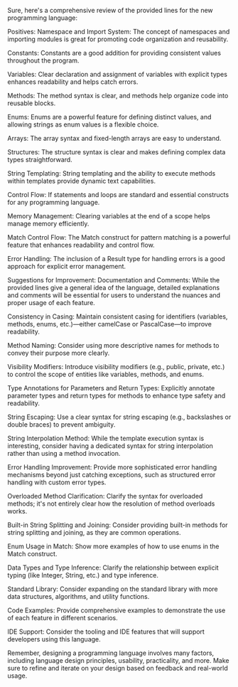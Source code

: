 Sure, here's a comprehensive review of the provided lines for the new programming language:

Positives:
Namespace and Import System: The concept of namespaces and importing modules is great for promoting code organization and reusability.

Constants: Constants are a good addition for providing consistent values throughout the program.

Variables: Clear declaration and assignment of variables with explicit types enhances readability and helps catch errors.

Methods: The method syntax is clear, and methods help organize code into reusable blocks.

Enums: Enums are a powerful feature for defining distinct values, and allowing strings as enum values is a flexible choice.

Arrays: The array syntax and fixed-length arrays are easy to understand.

Structures: The structure syntax is clear and makes defining complex data types straightforward.

String Templating: String templating and the ability to execute methods within templates provide dynamic text capabilities.

Control Flow: If statements and loops are standard and essential constructs for any programming language.

Memory Management: Clearing variables at the end of a scope helps manage memory efficiently.

Match Control Flow: The Match construct for pattern matching is a powerful feature that enhances readability and control flow.

Error Handling: The inclusion of a Result type for handling errors is a good approach for explicit error management.

Suggestions for Improvement:
Documentation and Comments: While the provided lines give a general idea of the language, detailed explanations and comments will be essential for users to understand the nuances and proper usage of each feature.

Consistency in Casing: Maintain consistent casing for identifiers (variables, methods, enums, etc.)—either camelCase or PascalCase—to improve readability.

Method Naming: Consider using more descriptive names for methods to convey their purpose more clearly.

Visibility Modifiers: Introduce visibility modifiers (e.g., public, private, etc.) to control the scope of entities like variables, methods, and enums.

Type Annotations for Parameters and Return Types: Explicitly annotate parameter types and return types for methods to enhance type safety and readability.

String Escaping: Use a clear syntax for string escaping (e.g., backslashes or double braces) to prevent ambiguity.

String Interpolation Method: While the template execution syntax is interesting, consider having a dedicated syntax for string interpolation rather than using a method invocation.

Error Handling Improvement: Provide more sophisticated error handling mechanisms beyond just catching exceptions, such as structured error handling with custom error types.

Overloaded Method Clarification: Clarify the syntax for overloaded methods; it's not entirely clear how the resolution of method overloads works.

Built-in String Splitting and Joining: Consider providing built-in methods for string splitting and joining, as they are common operations.

Enum Usage in Match: Show more examples of how to use enums in the Match construct.

Data Types and Type Inference: Clarify the relationship between explicit typing (like Integer, String, etc.) and type inference.

Standard Library: Consider expanding on the standard library with more data structures, algorithms, and utility functions.

Code Examples: Provide comprehensive examples to demonstrate the use of each feature in different scenarios.

IDE Support: Consider the tooling and IDE features that will support developers using this language.

Remember, designing a programming language involves many factors, including language design principles, usability, practicality, and more. Make sure to refine and iterate on your design based on feedback and real-world usage.




